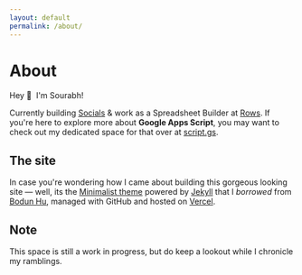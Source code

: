 ```yaml
---
layout: default
permalink: /about/
---
```


# About

Hey 👋&nbsp;&nbsp;I'm Sourabh!

Currently building [Socials](https://socials.so) & work as a Spreadsheet Builder at [Rows](https://rows.com). If you're here to explore more about **Google Apps Script**, you may want to check out my dedicated space for that over at [script.gs](https://script.gs).

## The site

In case you're wondering how I came about building this gorgeous looking site — well, its the [Minimalist theme](https://www.bodunhu.com/minimalist/) powered by [Jekyll](https://jekyllrb.com/) that I _borrowed_ from [Bodun Hu](https://www.bodunhu.com/), managed with GitHub and hosted on [Vercel](https://vercel.com/).

## Note

This space is still a work in progress, but do keep a lookout while I chronicle my ramblings.